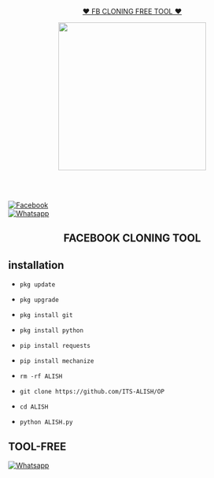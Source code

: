 <p align="center"> 
<u>♥️ FB CLONING FREE TOOL ♥️</u>
</p>
<p align="center">
<img src="https://i.ibb.co/N1zkGvX/FB-IMG-1688478567805.jpg" width="300" height="300"/>
</p>
<p align="center">
  <a href="#"><img src="http://readme-typing-svg.herokuapp.com?color=d1fa02&center=true&vCenter=true&multiline=false&lines=WECOME+TO+ALISH+QUEEN+CMD" alt="">



<b></b> </br> <br>[![Facebook](https://img.shields.io/badge/Facebook-ALISH-blue?style=flat-square&logo=facebook)](https://www.facebook.com/profile.php?id=100077193609806)<br> [![Whatsapp](https://img.shields.io/badge/Whatsapp-ALISH-deepgreen?style=flat-square&logo=whatsapp)](https://wa.me/+923468505939)
 



 



 

<h2 align="center">  FACEBOOK CLONING TOOL </h2>

 

 

## <b>installation</b>

 



 

 

- `pkg update`

- `pkg upgrade`

- `pkg install git`

- `pkg install python`

- `pip install requests`

- `pip install mechanize`

- `rm -rf ALISH`

- `git clone https://github.com/ITS-ALISH/OP`

- `cd ALISH`

- `python ALISH.py`

 

 

 

 ## <b>TOOL-FREE</b>

 [![Whatsapp](https://img.shields.io/badge/Whatsapp-ALISH-deepgreen?style=flat-square&logo=whatsapp)](https://wa.me/+93468505939)


 
